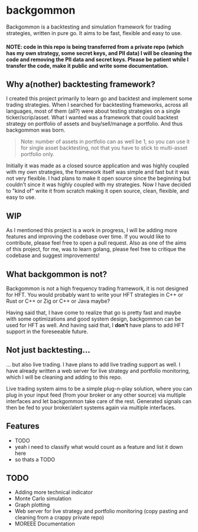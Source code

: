 # backgommon
Backgommon is a backtesting and simulation framework for trading strategies, written in pure go. It aims to be fast, flexible and easy to use.

#### NOTE: code in this repo is being transferred from a private repo (which has my own strategy, some secret keys, and PII data) I will be cleaning the code and removing the PII data and secret keys. Please be patient while I transfer the code, make it public and write some documentation.

## Why a(nother) backtesting framework?
I created this project primarily to learn go and backtest and implement some trading strategies. When I searched for backtesting frameworks, across all languages, most of them (all?) were about testing strategies on a single ticker/scrip/asset. What I wanted was a framework that could backtest strategy on portfolio of assets and buy/sell/manage a portfolio. And thus backgommon was born.

> Note: number of assets in portfolio can as well be 1, so you can use it for single asset backtesting, not that you have to stick to multi-asset portfolio only.

Initially it was made as a closed source application and was highly coupled with my own strategies, the framework itself was simple and fast but it was not very flexible. I had plans to make it open source since the beginning but couldn't since it was highly coupled with my strategies. Now I have decided to "kind of" write it from scratch making it open source, clean, flexible, and easy to use.

## WIP
As I mentioned this project is a work in progress, I will be adding more features and improving the codebase over time. If you would like to contribute, please feel free to open a pull request. Also as one of the aims of this project, for me, was to learn golang, please feel free to critique the codebase and suggest improvements!

## What backgommon is not?
Backgommon is not a high frequency trading framework, it is not designed for HFT. You would probably want to write your HFT strategies in C++ or Rust or C++ or Zig or C++ or Java maybe?

Having said that, I have come to realize that go is pretty fast and maybe with some optimizations and good system design, backgommon can be used for HFT as well. And having said that, I **don't** have plans to add HFT support in the foreseeable future.

## Not just backtesting...
... but also live trading. I have plans to add live trading support as well. I have already written a web server for live strategy and portfolio monitoring, which I will be cleaning and adding to this repo.

Live trading system aims to be a simple plug-n-play solution, where you can plug in your input feed (from your broker or any other source) via multiple interfaces and let backgommon take care of the rest. Generated signals can then be fed to your broker/alert systems again via multiple interfaces.

## Features
- TODO
- yeah i need to classify what would count as a feature and list it down here
- so thats a TODO

## TODO
- Adding more technical indicator
- Monte Carlo simulation
- Graph plotting
- Web server for live strategy and portfolio monitoring (copy pasting and cleaning from a crappy private repo)
- MOREEE Documentation
